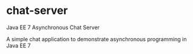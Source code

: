 chat-server
===========

Java EE 7 Asynchronous Chat Server

A simple chat application to demonstrate asynchronous programming in Java EE 7
